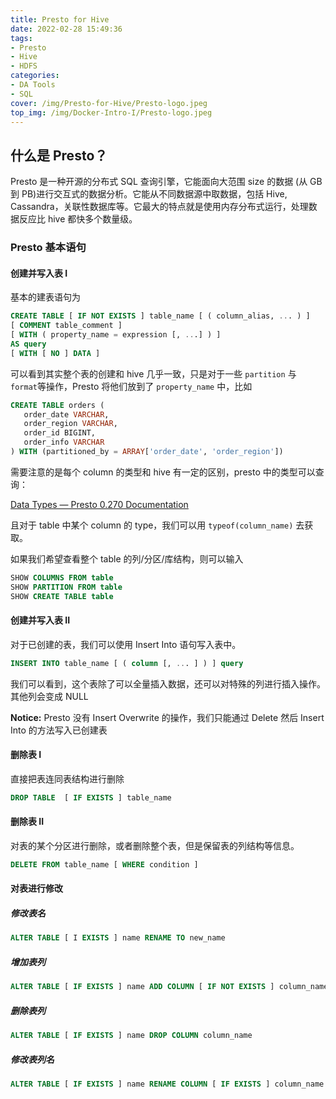 ```yaml
---
title: Presto for Hive
date: 2022-02-28 15:49:36
tags: 
- Presto
- Hive
- HDFS
categories:
- DA Tools
- SQL
cover: /img/Presto-for-Hive/Presto-logo.jpeg
top_img: /img/Docker-Intro-I/Presto-logo.jpeg
---
```


## 什么是 Presto？

Presto 是一种开源的分布式 SQL 查询引擎，它能面向大范围 size 的数据 (从 GB 到 PB)进行交互式的数据分析。它能从不同数据源中取数据，包括 Hive, Cassandra，关联性数据库等。它最大的特点就是使用内存分布式运行，处理数据反应比 hive 都快多个数量级。

### Presto 基本语句

#### 创建并写入表 I

基本的建表语句为

```sql
CREATE TABLE [ IF NOT EXISTS ] table_name [ ( column_alias, ... ) ]
[ COMMENT table_comment ]
[ WITH ( property_name = expression [, ...] ) ]
AS query
[ WITH [ NO ] DATA ]
```

可以看到其实整个表的创建和 hive 几乎一致，只是对于一些 `partition` 与 `format`等操作，Presto 将他们放到了 `property_name` 中，比如 

```sql
CREATE TABLE orders (
   order_date VARCHAR,
   order_region VARCHAR,
   order_id BIGINT,
   order_info VARCHAR
) WITH (partitioned_by = ARRAY['order_date', 'order_region'])
```

需要注意的是每个 column 的类型和 hive 有一定的区别，presto 中的类型可以查询：

[Data Types &#8212; Presto 0.270 Documentation](https://prestodb.io/docs/current/language/types.html#string)

且对于 table 中某个 column 的 type，我们可以用 `typeof(column_name)` 去获取。

如果我们希望查看整个 table 的列/分区/库结构，则可以输入

```sql
SHOW COLUMNS FROM table
SHOW PARTITION FROM table
SHOW CREATE TABLE table
```

#### 创建并写入表 II

对于已创建的表，我们可以使用 Insert Into 语句写入表中。

```sql
INSERT INTO table_name [ ( column [, ... ] ) ] query
```

我们可以看到，这个表除了可以全量插入数据，还可以对特殊的列进行插入操作。其他列会变成 NULL

**Notice:** Presto 没有 Insert Overwrite 的操作，我们只能通过 Delete 然后 Insert Into 的方法写入已创建表

#### 删除表 I

直接把表连同表结构进行删除

```sql
DROP TABLE  [ IF EXISTS ] table_name
```

#### 删除表 II

对表的某个分区进行删除，或者删除整个表，但是保留表的列结构等信息。

```sql
DELETE FROM table_name [ WHERE condition ]
```

#### 对表进行修改

##### 修改表名

```sql
ALTER TABLE [ I EXISTS ] name RENAME TO new_name
```

##### 增加表列

```sql
ALTER TABLE [ IF EXISTS ] name ADD COLUMN [ IF NOT EXISTS ] column_name data_type [ COMMENT comment ] [ WITH ( property_name = expression [, ...] ) ]
```

##### 删除表列

```sql
ALTER TABLE [ IF EXISTS ] name DROP COLUMN column_name
```

##### 修改表列名

```sql
ALTER TABLE [ IF EXISTS ] name RENAME COLUMN [ IF EXISTS ] column_name TO new_column_name
```
